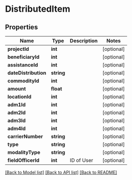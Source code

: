# DistributedItem

## Properties
Name | Type | Description | Notes
------------ | ------------- | ------------- | -------------
**projectId** | **int** |  | [optional] 
**beneficiaryId** | **int** |  | [optional] 
**assistanceId** | **int** |  | [optional] 
**dateDistribution** | **string** |  | [optional] 
**commodityId** | **int** |  | [optional] 
**amount** | **float** |  | [optional] 
**locationId** | **int** |  | [optional] 
**adm1Id** | **int** |  | [optional] 
**adm2Id** | **int** |  | [optional] 
**adm3Id** | **int** |  | [optional] 
**adm4Id** | **int** |  | [optional] 
**carrierNumber** | **string** |  | [optional] 
**type** | **string** |  | [optional] 
**modalityType** | **string** |  | [optional] 
**fieldOfficerId** | **int** | ID of User | [optional] 

[[Back to Model list]](../README.md#documentation-for-models) [[Back to API list]](../README.md#documentation-for-api-endpoints) [[Back to README]](../README.md)


